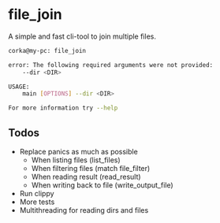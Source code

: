 # file_join

A simple and fast cli-tool to join multiple files.

```bash
corka@my-pc: file_join

error: The following required arguments were not provided:
    --dir <DIR>

USAGE:
    main [OPTIONS] --dir <DIR>

For more information try --help
```

## Todos

- Replace panics as much as possible
  - When listing files (list_files)
  - When filtering files (match file_filter)
  - When reading result (read_result)
  - When writing back to file (write_output_file)
- Run clippy
- More tests
- Multithreading for reading dirs and files